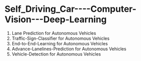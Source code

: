 # Self_Driving_Car----Computer-Vision---Deep-Learning
1. Lane Prediction for Autonomous Vehicles
2. Traffic-Sign-Classifier for Autonomous Vehicles
3. End-to-End-Learning for Autonomous Vehicles
4. Advance-Lanelines-Prediction for Autonomous Vehicles
5. Vehicle-Detection for Autonomous Vehicles
